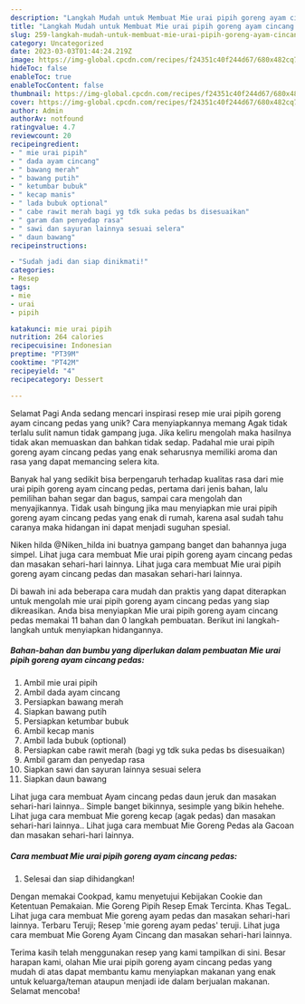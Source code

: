 ```yaml
---
description: "Langkah Mudah untuk Membuat Mie urai pipih goreng ayam cincang pedas yang Lezat Sekali, Lezat"
title: "Langkah Mudah untuk Membuat Mie urai pipih goreng ayam cincang pedas yang Lezat Sekali, Lezat"
slug: 259-langkah-mudah-untuk-membuat-mie-urai-pipih-goreng-ayam-cincang-pedas-yang-lezat-sekali-lezat
category: Uncategorized
date: 2023-03-03T01:44:24.219Z
image: https://img-global.cpcdn.com/recipes/f24351c40f244d67/680x482cq70/mie-urai-pipih-goreng-ayam-cincang-pedas-foto-resep-utama.jpg
hideToc: false
enableToc: true
enableTocContent: false
thumbnail: https://img-global.cpcdn.com/recipes/f24351c40f244d67/680x482cq70/mie-urai-pipih-goreng-ayam-cincang-pedas-foto-resep-utama.jpg
cover: https://img-global.cpcdn.com/recipes/f24351c40f244d67/680x482cq70/mie-urai-pipih-goreng-ayam-cincang-pedas-foto-resep-utama.jpg
author: Admin
authorAv: notfound
ratingvalue: 4.7
reviewcount: 20
recipeingredient:
- " mie urai pipih"
- " dada ayam cincang"
- " bawang merah"
- " bawang putih"
- " ketumbar bubuk"
- " kecap manis"
- " lada bubuk optional"
- " cabe rawit merah bagi yg tdk suka pedas bs disesuaikan"
- " garam dan penyedap rasa"
- " sawi dan sayuran lainnya sesuai selera"
- " daun bawang"
recipeinstructions:

- "Sudah jadi dan siap dinikmati!"
categories:
- Resep
tags:
- mie
- urai
- pipih

katakunci: mie urai pipih 
nutrition: 264 calories
recipecuisine: Indonesian
preptime: "PT39M"
cooktime: "PT42M"
recipeyield: "4"
recipecategory: Dessert

---
```



Selamat Pagi Anda sedang mencari inspirasi resep mie urai pipih goreng ayam cincang pedas yang unik? Cara menyiapkannya memang Agak tidak terlalu sulit namun tidak gampang juga. Jika keliru mengolah maka hasilnya tidak akan memuaskan dan bahkan tidak sedap. Padahal mie urai pipih goreng ayam cincang pedas yang enak seharusnya memiliki aroma dan rasa yang dapat memancing selera kita.


Banyak hal yang sedikit bisa berpengaruh terhadap kualitas rasa dari mie urai pipih goreng ayam cincang pedas, pertama dari jenis bahan, lalu pemilihan bahan segar dan bagus, sampai cara mengolah dan menyajikannya. Tidak usah bingung jika mau menyiapkan mie urai pipih goreng ayam cincang pedas yang enak di rumah, karena asal sudah tahu caranya maka hidangan ini dapat menjadi suguhan spesial.

Niken hilda @Niken_hilda ini buatnya gampang banget dan bahannya juga simpel. Lihat juga cara membuat Mie urai pipih goreng ayam cincang pedas dan masakan sehari-hari lainnya. Lihat juga cara membuat Mie urai pipih goreng ayam cincang pedas dan masakan sehari-hari lainnya.


Di bawah ini ada beberapa cara mudah dan praktis yang dapat diterapkan untuk mengolah mie urai pipih goreng ayam cincang pedas yang siap dikreasikan. Anda bisa menyiapkan Mie urai pipih goreng ayam cincang pedas memakai 11 bahan dan 0 langkah pembuatan. Berikut ini langkah-langkah untuk menyiapkan hidangannya.

<!--inarticleads1-->

##### Bahan-bahan dan bumbu yang diperlukan dalam pembuatan Mie urai pipih goreng ayam cincang pedas:

1. Ambil  mie urai pipih
1. Ambil  dada ayam cincang
1. Persiapkan  bawang merah
1. Siapkan  bawang putih
1. Persiapkan  ketumbar bubuk
1. Ambil  kecap manis
1. Ambil  lada bubuk (optional)
1. Persiapkan  cabe rawit merah (bagi yg tdk suka pedas bs disesuaikan)
1. Ambil  garam dan penyedap rasa
1. Siapkan  sawi dan sayuran lainnya sesuai selera
1. Siapkan  daun bawang


Lihat juga cara membuat Ayam cincang pedas daun jeruk dan masakan sehari-hari lainnya.. Simple banget bikinnya, sesimple yang bikin hehehe. Lihat juga cara membuat Mie goreng kecap (agak pedas) dan masakan sehari-hari lainnya.. Lihat juga cara membuat Mie Goreng Pedas ala Gacoan dan masakan sehari-hari lainnya. 

<!--inarticleads2-->

##### Cara membuat Mie urai pipih goreng ayam cincang pedas:


1. Selesai dan siap dihidangkan!

Dengan memakai Cookpad, kamu menyetujui Kebijakan Cookie dan Ketentuan Pemakaian. Mie Goreng Pipih Resep Emak Tercinta. ️Khas TegaL. Lihat juga cara membuat Mie goreng ayam pedas dan masakan sehari-hari lainnya. Terbaru Teruji; Resep &#39;mie goreng ayam pedas&#39; teruji. Lihat juga cara membuat Mie Goreng Ayam Cincang dan masakan sehari-hari lainnya. 

Terima kasih telah menggunakan resep yang kami tampilkan di sini. Besar harapan kami, olahan Mie urai pipih goreng ayam cincang pedas yang mudah di atas dapat membantu kamu menyiapkan makanan yang enak untuk keluarga/teman ataupun menjadi ide dalam berjualan makanan. Selamat mencoba!
